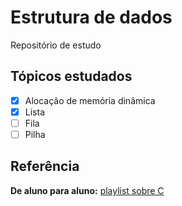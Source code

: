 # Estrutura de dados
Repositório de estudo

## Tópicos estudados
- [x] Alocação de memória dinâmica
- [x] Lista
- [ ] Fila
- [ ] Pilha

## Referência
**De aluno para aluno:**
[playlist sobre C](https://www.youtube.com/watch?v=VnH7OVFj_pA&list=PLa75BYTPDNKZWYypgOFEsX3H2Mg-SzuLW)
